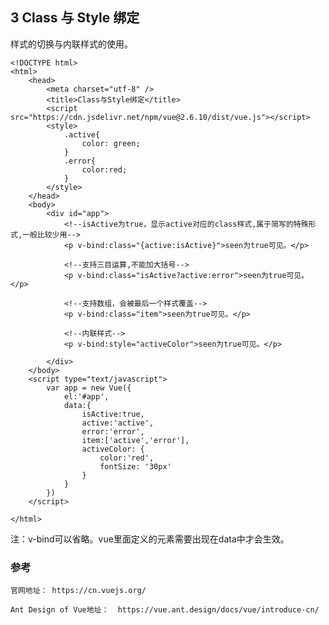 ## 3 Class 与 Style 绑定

样式的切换与内联样式的使用。

	<!DOCTYPE html>
	<html>
		<head>
			<meta charset="utf-8" />
			<title>Class与Style绑定</title>
			<script src="https://cdn.jsdelivr.net/npm/vue@2.6.10/dist/vue.js"></script>
			<style>
				.active{
					color: green;
				}
				.error{
					color:red;
				}
			</style>
		</head>
		<body>
			<div id="app">
				<!--isActive为true，显示active对应的class样式,属于简写的特殊形式,一般比较少用-->
				<p v-bind:class="{active:isActive}">seen为true可见。</p>
				
				<!--支持三目运算,不能加大括号-->
				<p v-bind:class="isActive?active:error">seen为true可见。</p>
				
				<!--支持数组，会被最后一个样式覆盖-->
				<p v-bind:class="item">seen为true可见。</p>
				
				<!--内联样式-->
				<p v-bind:style="activeColor">seen为true可见。</p>
				
			</div>
		</body>
		<script type="text/javascript">
			var app = new Vue({
				el:'#app',
				data:{
					isActive:true,
					active:'active',
					error:'error',
					item:['active','error'],
					activeColor: {
						color:'red',
						fontSize: '30px'
					}
				}
			})
		</script>
			
	</html>

注：v-bind可以省略。vue里面定义的元素需要出现在data中才会生效。

### 参考

	官网地址： https://cn.vuejs.org/

	Ant Design of Vue地址：  https://vue.ant.design/docs/vue/introduce-cn/